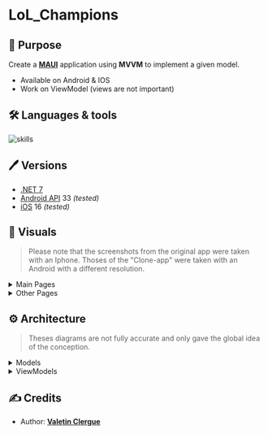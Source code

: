 # LoL_Champions

## 📝 Purpose

Create a [**MAUI**](https://learn.microsoft.com/en-us/dotnet/maui/) application using **MVVM** to implement a given model.

- Available on Android & IOS
- Work on ViewModel (views are not important)

## 🛠 Languages & tools

![skills](https://skillicons.dev/icons?i=cs,dotnet,visualstudio)

## 🖊️ Versions 

- [.NET 7](https://learn.microsoft.com/en-us/dotnet/core/whats-new/dotnet-7)
- [Android API](https://developer.android.com/reference) 33 *(tested)*
- [iOS](https://www.apple.com/ios) 16 *(tested)*

## 📍 Visuals

> Please note that the screenshots from the original app were taken with an Iphone.
> Thoses of the "Clone-app" were taken with an Android with a different resolution.

<details><summary> Main Pages </summary>

| OriginalApp | CloneApp |
| --- | --- |
| <img src="./Documentation/screens/HomePage.PNG" height="750"/> | <img src="./Documentation/screens/thepage.PNG" height="750"/> |
| <img src="./Documentation/screens/ChampionsPage.PNG" height="750"/> | <img src="./Documentation/screens/thepage.PNG" height="750"/> |
| <img src="./Documentation/screens/SwipeView.PNG" height="750"/> | <img src="./Documentation/screens/thepage.PNG" height="750"/> |
| <img src="./Documentation/screens/ChampionDetail1.PNG" height="750"/> | <img src="./Documentation/screens/thepage.PNG" height="750"/> |
| <img src="./Documentation/screens/ChampionDetail2.PNG" height="750"/> | <img src="./Documentation/screens/thepage.PNG" height="750"/> |
| <img src="./Documentation/screens/ChampionDetail3.PNG" height="750"/> | <img src="./Documentation/screens/thepage.PNG" height="750"/> |
</details>

<details><summary> Other Pages </summary>

| OriginalApp | CloneApp |
| --- | --- |
| <img src="./Documentation/screens/AddChampion.PNG" height="750"/> | <img src="./Documentation/screens/thepage.PNG" height="750"/> |
| <img src="./Documentation/screens/AddSkin.PNG" height="750"/> | <img src="./Documentation/screens/thepage.PNG" height="750"/> |
| <img src="./Documentation/screens/EditChampion1.PNG" height="750"/> | <img src="./Documentation/screens/thepage.PNG" height="750"/> |
| <img src="./Documentation/screens/EditChampion2.PNG" height="750"/> | <img src="./Documentation/screens/thepage.PNG" height="750"/> |
| <img src="./Documentation/screens/NewSkill.PNG" height="750"/> | <img src="./Documentation/screens/thepage.PNG" height="750"/> |
</details>

## ⚙️ Architecture

> Theses diagrams are not fully accurate and only gave the global idea of the conception.

<details><summary> Models </summary>

```mermaid
classDiagram

class LargeImage{
    +/Base64 : string
}
class Champion{
    +/Name : string
    +/Bio : string
    +/Icon : string
    +/Characteristics : Dictionary(string, int)
    ~ AddSkin(skin : Skin) bool
    ~ RemoveSkin(skin: Skin) bool
    + AddSkill(skill: Skill) bool
    + RemoveSkill(skill: Skill) bool
    + AddCharacteristics(someCharacteristics : params Tuple(string, int)[])
    + RemoveCharacteristics(label : string) bool
    + this(label : string) : int?
}
Champion --> "1" LargeImage : Image
class ChampionClass{
    <<enumeration>>
    Unknown,
    Assassin,
    Fighter,
    Mage,
    Marksman,
    Support,
    Tank,
}
Champion --> "1" ChampionClass : Class
class Skin{
    +/Name : string    
    +/Description : string
    +/Icon : string
    +/Price : float
}
Skin --> "1" LargeImage : Image
Champion "1" -- "*" Skin 
class Skill{
    +/Name : string    
    +/Description : string
}
class SkillType{
    <<enumeration>>
    Unknown,
    Basic,
    Passive,
    Ultimate,
}
Skill --> "1" SkillType : Type
Champion --> "*" Skill
```

---
</details>

<details><summary> ViewModels </summary>

```mermaid
classDiagram

class AppVM {
    +-/NavigateBackCommand : ICommand
    +-/ChampionDetailCommand : ICommand
    +-/AddChampionCommand : ICommand
    +-/EditChampionCommand : ICommand
    +-/DeleteChampionCommand : ICommand
    +-/ChooseImageCommand : ICommand
    +-/ChooseIconCommand : ICommand
    - NavigateBack() Task
    - GoToChampionDetail(ChampionVM vm) Task
    - GoToAddChampion() Task
    - GoToEditChampion(ChampionVM vm) Task
    - DeleteChampion(ChampionVM vm) Task
    - ChooseImage() Task
    - ChooseIcon() Task
}
AppVM --> "1" ChampionManagerVM : ChampionManagerVM
AppVM --> "1" AddOrEditChampionVM : AddOrEditChampionVM

class ChampionManagerVM {
    +/Datamanager : IDataManager
    +/Index : int
    +_/HumanIndex : int
    +_/IsFirstPage : int
    +_/IsLastPage : int
    +/Count : int
    +/NbPages : int
    +-/PreviousPageCommand : ICommand
    +-/NextPageCommand : ICommand
    +-/LoadChampionsCommand : ICommand
    +-/DeleteChampionCommand : ICommand
    +-/EditChampionCommand : ICommand
    +-/AddChampionCommand : ICommand
    - LoadChampions() Task
    - LoadPage(bool) Task
    - DeleteChampion(ChampionVM vm) Task
    - EditChampion(ChampionVM vm) Task
    - AddChampion(ChampionVM vm) Task
}
ChampionManagerVM --> "1" ChampionVM : SelectedChampion
ChampionManagerVM --> "*" ChampionVM : Champions

class ChampionVM {
    +/Model : Champion
    +/Name : string
    +/Bio : string
    +/Icon : string
    +/Image : LargeImage
    +/Class : ChampionClass?
}
ChampionVM --> "*" SkillVM : Skills
ChampionVM --> "*" SkinVM : Skins

class SkillVM {
    +/Model : Skill
    +/Name : string
    +/Description : string
    +_/Type : string
}

class SkinVM {
    +/Model : Skin
    +/Name : string
    +/Icon : string
}

class AddOrEditChampionVM {
    +/IsNewChamp : bool
    +/Name : string
    +/Bio : string
    +/Icon : string
    +/Image : LargeImage
    +/Class : ChampionClass?
}
AddOrEditChampionVM --> "1" ChampionVM : VM
AddOrEditChampionVM --> "*" SkillVM : Skills
AddOrEditChampionVM --> "*" SkinVM : Skins
```
</details>

## ✍️ Credits 

* Author: [**Valetin Clergue**](https://github.com/HandyS11)